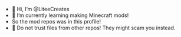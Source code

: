 - 👋 Hi, I’m @LiteeCreates
- 🌱 I’m currently learning making Minecraft mods!
- So the mod repos was in this profile!
- 🚫 Do not trust files from other repos! They might scam you instead.

<!---
LiteeCreates/LiteeCreates is a ✨ special ✨ repository because its `README.md` (this file) appears on your GitHub profile.
You can click the Preview link to take a look at your changes.
--->
